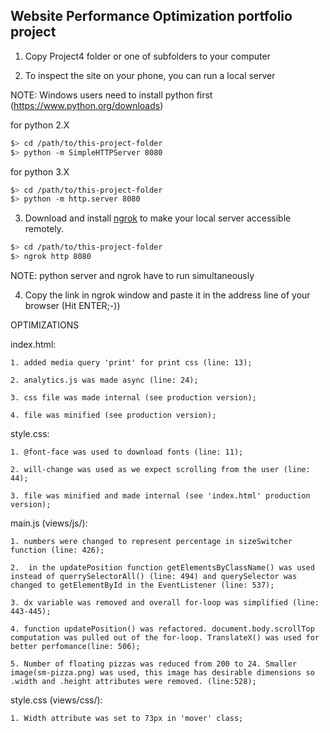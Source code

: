 ## Website Performance Optimization portfolio project

1. Copy Project4 folder or one of subfolders to your computer

2. To inspect the site on your phone, you can run a local server

NOTE: Windows users need to install python first (https://www.python.org/downloads)

  
  for python 2.X
  ```bash
  $> cd /path/to/this-project-folder
  $> python -m SimpleHTTPServer 8080
  ```

  for python 3.X
  ```bash
  $> cd /path/to/this-project-folder
  $> python -m http.server 8080
  ```

3. Download and install [ngrok](https://ngrok.com/) to make your local server accessible remotely.

  ``` bash
  $> cd /path/to/this-project-folder
  $> ngrok http 8080
  ```

 NOTE: python server and ngrok have to run simultaneously 

4. Copy the link in ngrok window and paste it in the address line of your browser
 (Hit ENTER;-))


OPTIMIZATIONS

index.html:

	1. added media query 'print' for print css (line: 13);

	2. analytics.js was made async (line: 24);

	3. css file was made internal (see production version);

	4. file was minified (see production version);

style.css:

	1. @font-face was used to download fonts (line: 11);

	2. will-change was used as we expect scrolling from the user (line: 44);

	3. file was minified and made internal (see 'index.html' production version);

main.js (views/js/):

	1. numbers were changed to represent percentage in sizeSwitcher function (line: 426);

	2.  in the updatePosition function getElementsByClassName() was used instead of querrySelectorAll() (line: 494) and querySelector was changed to getElementById in the EventListener (line: 537);

	3. dx variable was removed and overall for-loop was simplified (line: 443-445);

	4. function updatePosition() was refactored. document.body.scrollTop computation was pulled out of the for-loop. TranslateX() was used for better perfomance(line: 506);

	5. Number of floating pizzas was reduced from 200 to 24. Smaller image(sm-pizza.png) was used, this image has desirable dimensions so .width and .height attributes were removed. (line:528);

style.css (views/css/):

	1. Width attribute was set to 73px in 'mover' class;



